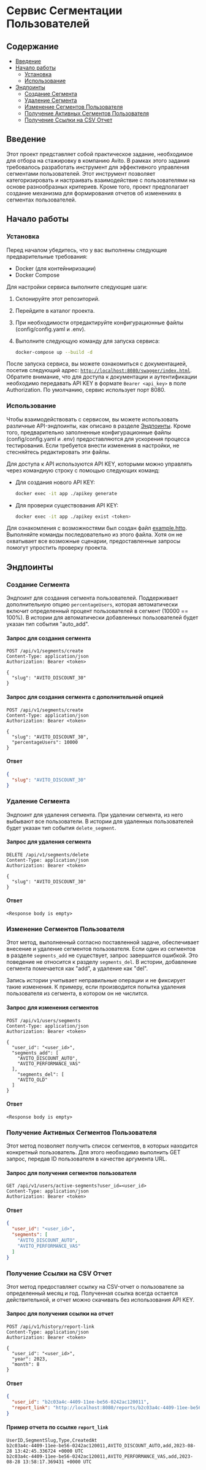 # Сервис Сегментации Пользователей

## Содержание

- [Введение](#введение)
- [Начало работы](#начало-работы)
    - [Установка](#установка)
    - [Использование](#использование)
- [Эндпоинты](#эндпоинты)
    - [Создание Сегмента](#создание-сегмента)
    - [Удаление Сегмента](#удаление-сегмента)
    - [Изменение Сегментов Пользователя](#изменение-сегментов-пользователя)
    - [Получение Активных Сегментов Пользователя](#получение-активных-сегментов-пользователя)
    - [Получение Ссылки на CSV Отчет](#получение-ссылки-на-csv-отчет)

## Введение
Этот проект представляет собой практическое задание, необходимое для отбора на стажировку в компанию Avito. 
В рамках этого задания требовалось разработать инструмент для эффективного управления сегментами пользователей. 
Этот инструмент позволяет категоризировать и настраивать взаимодействие с пользователями на основе разнообразных критериев. 
Кроме того, проект предполагает создание механизма для формирования отчетов об изменениях в сегментах пользователей.

## Начало работы

### Установка

Перед началом убедитесь, что у вас выполнены следующие предварительные требования:

- Docker (для контейниризации)
- Docker Compose

Для настройки сервиса выполните следующие шаги:

1. Склонируйте этот репозиторий.
2. Перейдите в каталог проекта.
3. При необходимости отредактируйте конфигурационные файлы (config/config.yaml и .env).
4. Выполните следующую команду для запуска сервиса:

   ```bash
   docker-compose up --build -d
   ```

После запуска сервиса, вы можете ознакомиться с документацией, посетив следующий адрес: 
[`http://localhost:8080/swagger/index.html`](http://localhost:8080/swagger/index.html). 
Обратите внимание, что для доступа к документации и аутентификации необходимо передавать API KEY в формате `Bearer <api_key>` в поле Authorization. По умолчанию, сервис использует порт 8080.

### Использование

Чтобы взаимодействовать с сервисом, вы можете использовать различные API-эндпоинты, как описано в разделе [Эндпоинты](#эндпоинты). 
Кроме того, предварительно заполненные конфигурационные файлы (config/config.yaml и .env) предоставляются для ускорения процесса тестирования. 
Если требуется внести изменения в настройки, не стесняйтесь редактировать эти файлы.

Для доступа к API используются API KEY, которыми можно управлять через командную строку с помощью следующих команд:

- Для создания нового API KEY:
  ```bash
  docker exec -it app ./apikey generate
  ```
- Для проверки существования API KEY:
  ```bash
  docker exec -it app ./apikey exist <token>
  ```

Для ознакомления с возможностями был создан файл [example.http](example.http). 
Выполняйте команды последовательно из этого файла. Хотя он не охватывает все возможные сценарии, 
предоставленные запросы помогут упростить проверку проекта.


## Эндпоинты

### Создание Сегмента

Эндпоинт для создания сегмента пользователей. Поддерживает дополнительную опцию `percentageUsers`, которая 
автоматически включит определенный процент пользователей в сегмент (10000 == 100%). 
В истории для автоматически добавленных пользователей будет указан тип события "auto_add".

#### Запрос для создания сегмента

```http request
POST /api/v1/segments/create
Content-Type: application/json
Authorization: Bearer <token>

{
  "slug": "AVITO_DISCOUNT_30"
}
```

#### Запрос для создания сегмента с дополнительной опцией

```http request
POST /api/v1/segments/create
Content-Type: application/json
Authorization: Bearer <token>

{
  "slug": "AVITO_DISCOUNT_30",
  "percentageUsers": 10000
}
```

#### Ответ

```json
{
  "slug": "AVITO_DISCOUNT_30"
}
```

### Удаление Сегмента

Эндпоинт для удаления сегмента. При удалении сегмента, из него выбывают все пользователи. 
В истории для удаленных пользователей будет указан тип события `delete_segment`.

#### Запрос для удаления сегмента

```http request
DELETE /api/v1/segments/delete
Content-Type: application/json
Authorization: Bearer <token>

{
  "slug": "AVITO_DISCOUNT_30"
}
```

#### Ответ

```
<Response body is empty>
```

### Изменение Сегментов Пользователя

Этот метод, выполненный согласно поставленной задаче, обеспечивает внесение и удаление сегментов пользователя. 
Если один из сегментов в разделе `segments_add` не существует, запрос завершится ошибкой. Это поведение не относится к разделу `segments_del`.
В истории, добавление сегмента помечается как "add", а удаление как "del".

Запись истории учитывает неправильные операции и не фиксирует такие изменения. 
К примеру, если производится попытка удаления пользователя из сегмента, в котором он не числится.

#### Запрос для изменения сегментов

```http request
POST /api/v1/users/segments
Content-Type: application/json
Authorization: Bearer <token>

{
  "user_id": "<user_id>",
  "segments_add": [
    "AVITO_DISCOUNT_AUTO",
    "AVITO_PERFORMANCE_VAS"
  ],
    "segments_del": [
    "AVITO_OLD"
  ]
}
```

#### Ответ

```
<Response body is empty>
```

### Получение Активных Сегментов Пользователя

Этот метод позволяет получить список сегментов, в которых находится конкретный пользователь. 
Для этого необходимо выполнить GET запрос, передав ID пользователя в качестве аргумента URL.

#### Запрос для получения сегментов пользователя

```http request
GET /api/v1/users/active-segments?user_id=<user_id>
Content-Type: application/json
Authorization: Bearer <token>
```

#### Ответ

```json
{
  "user_id": "<user_id>",
  "segments": [
    "AVITO_DISCOUNT_AUTO",
    "AVITO_PERFORMANCE_VAS"
  ]
}
```

### Получение Ссылки на CSV Отчет

Этот метод предоставляет ссылку на CSV-отчет о пользователе за определенный месяц и год. 
Полученная ссылка всегда остается действительной, и отчет можно скачивать без использования API KEY.

#### Запрос для получения ссылки на отчет

```http request
POST /api/v1/history/report-link
Content-Type: application/json
Authorization: Bearer <token>

{
  "user_id": "<user_id>",
  "year": 2023,
  "month": 8
}
```

#### Ответ

```json
{
  "user_id": "b2c03a4c-4409-11ee-be56-0242ac120011",
  "report_link": "http://localhost:8080/reports/b2c03a4c-4409-11ee-be56-0242ac120011-2023-8-1693231794.csv"
}
```

#### Пример отчета по ссылке `report_link`

```csv
UserID,SegmentSlug,Type,CreatedAt
b2c03a4c-4409-11ee-be56-0242ac120011,AVITO_DISCOUNT_AUTO,add,2023-08-28 13:42:45.336724 +0000 UTC
b2c03a4c-4409-11ee-be56-0242ac120011,AVITO_PERFORMANCE_VAS,add,2023-08-28 13:58:17.369431 +0000 UTC
```